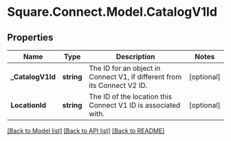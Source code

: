 # Square.Connect.Model.CatalogV1Id
## Properties

Name | Type | Description | Notes
------------ | ------------- | ------------- | -------------
**_CatalogV1Id** | **string** | The ID for an object in Connect V1, if different from its Connect V2 ID. | [optional] 
**LocationId** | **string** | The ID of the location this Connect V1 ID is associated with. | [optional] 



[[Back to Model list]](../README.md#documentation-for-models) [[Back to API list]](../README.md#documentation-for-api-endpoints) [[Back to README]](../README.md)

